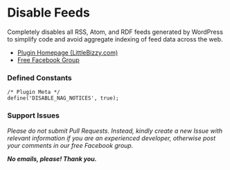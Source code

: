# Disable Feeds

Completely disables all RSS, Atom, and RDF feeds generated by WordPress to simplify code and avoid aggregate indexing of feed data across the web.

* [Plugin Homepage (LittleBizzy.com)](https://www.littlebizzy.com/plugins/disable-feeds)
* [Free Facebook Group](https://www.facebook.com/groups/littlebizzy/)

### Defined Constants

    /* Plugin Meta */
    define('DISABLE_NAG_NOTICES', true);

### Support Issues

*Please do not submit Pull Requests. Instead, kindly create a new Issue with relevant information if you are an experienced developer, otherwise post your comments in our free Facebook group.*

***No emails, please! Thank you.***
